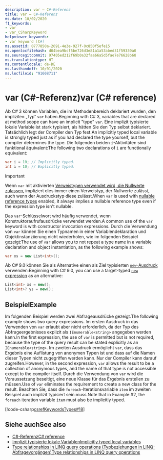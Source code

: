 ```yaml
---
description: var – C#-Referenz
title: var – C#-Referenz
ms.date: 10/02/2020
f1_keywords:
- var
- var_CSharpKeyword
helpviewer_keywords:
- var keyword [C#]
ms.assetid: 0777850a-2691-4e3e-927f-0c850f5efe15
ms.openlocfilehash: d04bea9bcf5be726d3e81a1a53abed31f59330a0
ms.sourcegitcommit: 97405ed212f69b0a32faa66a5d5fae7e76628b68
ms.translationtype: HT
ms.contentlocale: de-DE
ms.lasthandoff: 10/01/2020
ms.locfileid: "91608711"
---
```

# <a name="var-c-reference"></a><span data-ttu-id="e9c2d-103">var (C#-Referenz)</span><span class="sxs-lookup"><span data-stu-id="e9c2d-103">var (C# reference)</span></span>

<span data-ttu-id="e9c2d-104">Ab C# 3 können Variablen, die im Methodenbereich deklariert wurden, den impliziten „Typ“ `var` haben.</span><span class="sxs-lookup"><span data-stu-id="e9c2d-104">Beginning with C# 3, variables that are declared at method scope can have an implicit "type" `var`.</span></span> <span data-ttu-id="e9c2d-105">Eine implizit typisierte lokale Variable ist stark typisiert, als hätten Sie den Typ selbst deklariert. Tatsächlich legt der Compiler den Typ fest.</span><span class="sxs-lookup"><span data-stu-id="e9c2d-105">An implicitly typed local variable is strongly typed just as if you had declared the type yourself, but the compiler determines the type.</span></span> <span data-ttu-id="e9c2d-106">Die folgenden beiden `i`-Aktivitäten sind funktional äquivalent:</span><span class="sxs-lookup"><span data-stu-id="e9c2d-106">The following two declarations of `i` are functionally equivalent:</span></span>

```csharp
var i = 10; // Implicitly typed.
int i = 10; // Explicitly typed.
```

> [!IMPORTANT]
> <span data-ttu-id="e9c2d-107">Wenn `var` mit aktivierten [Verweistypen verwendet wird, die Nullwerte zulassen](../builtin-types/nullable-reference-types.md), impliziert dies immer einen Verweistyp, der Nullwerte zulässt, auch wenn der Ausdruckstyp diese zulässt.</span><span class="sxs-lookup"><span data-stu-id="e9c2d-107">When `var` is used with [nullable reference types](../builtin-types/nullable-reference-types.md) enabled, it always implies a nullable reference type even if the expression type isn't nullable.</span></span>

<span data-ttu-id="e9c2d-108">Das `var`-Schlüsselwort wird häufig verwendet, wenn Konstruktoraufrufausdrücke verwendet werden.</span><span class="sxs-lookup"><span data-stu-id="e9c2d-108">A common use of the `var` keyword is with constructor invocation expressions.</span></span> <span data-ttu-id="e9c2d-109">Durch die Verwendung von `var` können Sie einen Typnamen in einer Variablendeklaration und Objektinstanziierung nicht wiederholen, wie im folgenden Beispiel gezeigt:</span><span class="sxs-lookup"><span data-stu-id="e9c2d-109">The use of `var` allows you to not repeat a type name in a variable declaration and object instantiation, as the following example shows:</span></span>

```csharp
var xs = new List<int>();
```

<span data-ttu-id="e9c2d-110">Ab C# 9.0 können Sie als Alternative einen als Ziel typisierten [`new`-Ausdruck](../operators/new-operator.md) verwenden:</span><span class="sxs-lookup"><span data-stu-id="e9c2d-110">Beginning with C# 9.0, you can use a target-typed [`new` expression](../operators/new-operator.md) as an alternative:</span></span>

```csharp
List<int> xs = new();
List<int>? ys = new();
```

## <a name="example"></a><span data-ttu-id="e9c2d-111">Beispiel</span><span class="sxs-lookup"><span data-stu-id="e9c2d-111">Example</span></span>

<span data-ttu-id="e9c2d-112">Im folgenden Beispiel werden zwei Abfrageausdrücke gezeigt.</span><span class="sxs-lookup"><span data-stu-id="e9c2d-112">The following example shows two query expressions.</span></span> <span data-ttu-id="e9c2d-113">Im ersten Ausdruck in das Verwenden von `var` erlaubt aber nicht erforderlich, da der Typ des Abfrageergebnisses explizit als `IEnumerable<string>` angegeben werden kann.</span><span class="sxs-lookup"><span data-stu-id="e9c2d-113">In the first expression, the use of `var` is permitted but is not required, because the type of the query result can be stated explicitly as an `IEnumerable<string>`.</span></span> <span data-ttu-id="e9c2d-114">Im zweiten Ausdruck ermöglicht `var`, dass das Ergebnis eine Auflistung von anonymen Typen ist und dass auf die Namen dieser Typen nicht zugegriffen werden kann. Nur der Compiler kann darauf zugreifen.</span><span class="sxs-lookup"><span data-stu-id="e9c2d-114">However, in the second expression, `var` allows the result to be a collection of anonymous types, and the name of that type is not accessible except to the compiler itself.</span></span> <span data-ttu-id="e9c2d-115">Durch die Verwendung von `var` wird die Voraussetzung beseitigt, eine neue Klasse für das Ergebnis erstellen zu müssen.</span><span class="sxs-lookup"><span data-stu-id="e9c2d-115">Use of `var` eliminates the requirement to create a new class for the result.</span></span> <span data-ttu-id="e9c2d-116">Beachten Sie, dass die `foreach`-Iterationsvariable `item` im zweiten Beispiel auch implizit typisiert sein muss.</span><span class="sxs-lookup"><span data-stu-id="e9c2d-116">Note that in Example #2, the `foreach` iteration variable `item` must also be implicitly typed.</span></span>

[!code-csharp[csrefKeywordsTypes#18](~/samples/snippets/csharp/VS_Snippets_VBCSharp/csrefKeywordsTypes/CS/keywordsTypes.cs#18)]

## <a name="see-also"></a><span data-ttu-id="e9c2d-117">Siehe auch</span><span class="sxs-lookup"><span data-stu-id="e9c2d-117">See also</span></span>

- [<span data-ttu-id="e9c2d-118">C#-Referenz</span><span class="sxs-lookup"><span data-stu-id="e9c2d-118">C# reference</span></span>](../index.md)
- [<span data-ttu-id="e9c2d-119">Implizit typisierte lokale Variablen</span><span class="sxs-lookup"><span data-stu-id="e9c2d-119">Implicitly typed local variables</span></span>](../../programming-guide/classes-and-structs/implicitly-typed-local-variables.md)
- [<span data-ttu-id="e9c2d-120">Type relationships in LINQ query operations (Typbeziehungen in LINQ-Abfragevorgängen)</span><span class="sxs-lookup"><span data-stu-id="e9c2d-120">Type relationships in LINQ query operations</span></span>](../../programming-guide/concepts/linq/type-relationships-in-linq-query-operations.md)
